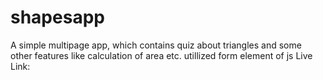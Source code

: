 # shapesapp
A simple multipage app, which contains quiz about triangles and some other features like calculation of area etc.
utillized form element of js
Live Link:
